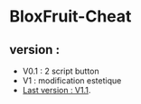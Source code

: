 # BloxFruit-Cheat
## version : 
- V0.1 : 2 script button
- V1 : modification estetique
- [Last version : V1.1](https://raw.githubusercontent.com/ninjagoku4560/BloxFruit-Cheat/V1.1/cheat.lua).

